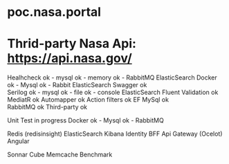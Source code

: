 # poc.nasa.portal

# Thrid-party Nasa Api: https://api.nasa.gov/

Healhcheck
	ok - mysql
	ok - memory
	ok - RabbitMQ
	ElasticSearch
Docker
	ok - Mysql
	ok - Rabbit
	ElasticSearch
Swagger
	ok	
Serilog
	ok - mysql
	ok - file
	ok - console
	ElasticSearch
Fluent Validation
	ok
MediatR
	ok
Automapper
	ok
Action filters
	ok
EF MySql
	ok	
RabbitMQ
	ok
Third-party
	ok


Unit Test
	in progress
Docker
	ok - Mysql
	ok - RabbitMQ


Redis (redisinsight)
ElasticSearch
Kibana
Identity
BFF
Api Gateway (Ocelot)
Angular

Sonnar Cube
Memcache
Benchmark